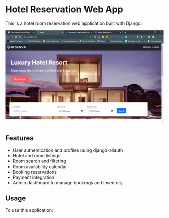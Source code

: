 # Hotel Reservation Web App

This is a hotel room reservation web application built with Django.

![Local Image](reservewebsite.PNG)

## Features

- User authentication and profiles using django-allauth
- Hotel and room listings
- Room search and filtering
- Room availability calendar   
- Booking reservations
- Payment integration
- Admin dashboard to manage bookings and inventory

## Usage

To use this application:
